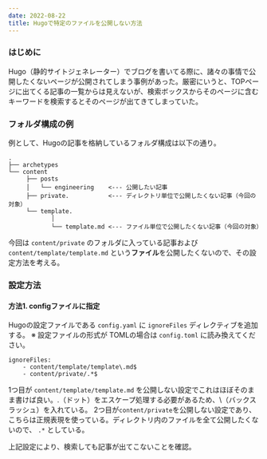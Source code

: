 ```yaml
---
date: 2022-08-22
title: Hugoで特定のファイルを公開しない方法
---
```


### はじめに
Hugo（静的サイトジェネレーター）でブログを書いてる際に、諸々の事情で公開したくないページが公開されてしまう事例があった。厳密にいうと、TOPページに出てくる記事の一覧からは見えないが、検索ボックスからそのページに含むキーワードを検索するとそのページが出てきてしまっていた。

### フォルダ構成の例
例として、Hugoの記事を格納しているフォルダ構成は以下の通り。
```
.
├── archetypes
└── content
     ├── posts
     │   └── engineering    <--- 公開したい記事
     ├── private.           <--- ディレクトリ単位で公開したくない記事（今回の対象）
     └── template.
            │
            └── template.md <--- ファイル単位で公開したくない記事（今回の対象）
```
今回は `content/private` のフォルダに入っている記事および `content/template/template.md` という**ファイル**を公開したくないので、その設定方法を考える。

### 設定方法
#### 方法1.  configファイルに指定
Hugoの設定ファイルである `config.yaml` に `ignoreFiles` ディレクティブを追加する。
※ 設定ファイルの形式が TOMLの場合は `config.toml` に読み換えてください。

```
ignoreFiles:
    - content/template/template\.md$ 
    - content/private/.*$
```

1つ目が `content/template/template.md` を公開しない設定でこれはほぼそのまま書けば良い。.（ドット）をエスケープ処理する必要があるため、\（バックスラッシュ）を入れている。
2つ目が`content/private`を公開しない設定であり、こちらは正規表現を使っている。ディレクトリ内のファイルを全て公開したくないので、 `.*` としている。

上記設定により、検索しても記事が出てこないことを確認。


